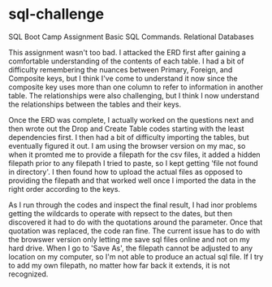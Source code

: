 # sql-challenge
SQL Boot Camp Assignment
Basic SQL Commands. Relational Databases

This assignment wasn't too bad. I attacked the ERD first after gaining a comfortable understanding of the contents of each table. I had a bit of difficulty remembering the nuances between Primary, Foreign, and Composite keys, but I think I've come to understand it now since the composite key uses more than one column to refer to information in another table. The relationships were also challenging, but I think I now understand the relationships between the tables and their keys. 

Once the ERD was complete, I actually worked on the questions next and then wrote out the Drop and Create Table codes starting with the least dependencies first. I then had a bit of difficulty importing the tables, but eventually figured it out. I am using the browser version on my mac, so when it promted me to provide a filepath for the csv files, it added a hidden filepath prior to any filepath I tried to paste, so I kept getting 'file not found in directory'. I then found how to upload the actual files as opposed to providing the filepath and that worked well once I imported the data in the right order according to the keys. 

As I run through the codes and inspect the final result, I had inor problems getting the wildcards to operate with repsect to the dates, but then discovered it had to do with the quotations around the parameter. Once that quotation was replaced, the code ran fine. The current issue has to do with the browswer version only letting me save sql files online and not on my hard drive. When I go to 'Save As', the filepath cannot be adjusted to any location on my computer, so I'm not able to produce an actual sql file. If I try to add my own filepath, no matter how far back it extends, it is not recognized.   
